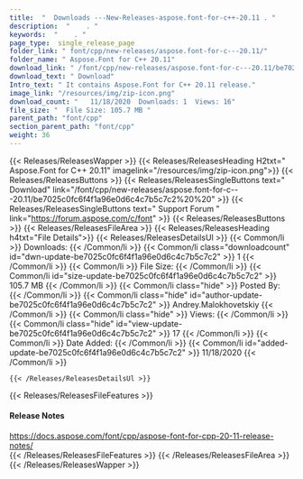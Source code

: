 ```yaml
---
title:  "  Downloads ---New-Releases-aspose.font-for-c++-20.11 . " 
description:  "    . " 
keywords:  "    . " 
page_type:  single_release_page
folder_link: " font/cpp/new-releases/aspose.font-for-c---20.11/"
folder_name: " Aspose.Font for C++ 20.11"
download_link: " /font/cpp/new-releases/aspose.font-for-c---20.11/be7025c0fc6f4f1a96e0d6c4c7b5c7c2"
download_text: " Download"
Intro_text: " It contains Aspose.Font for C++ 20.11 release."
image_link: "/resources/img/zip-icon.png"
download_count: "   11/18/2020  Downloads: 1  Views: 16"
file_size: "  File Size: 105.7 MB "
parent_path: "font/cpp"
section_parent_path: "font/cpp"
weight: 36
---
```


{{< Releases/ReleasesWapper >}}
  {{< Releases/ReleasesHeading H2txt=" Aspose.Font for C++ 20.11" imagelink="/resources/img/zip-icon.png">}}
  {{< Releases/ReleasesButtons >}}
    {{< Releases/ReleasesSingleButtons text=" Download" link="/font/cpp/new-releases/aspose.font-for-c---20.11/be7025c0fc6f4f1a96e0d6c4c7b5c7c2%20%20" >}}
    {{< Releases/ReleasesSingleButtons text=" Support Forum " link="https://forum.aspose.com/c/font" >}}
  {{< Releases/ReleasesButtons >}}
  {{< Releases/ReleasesFileArea >}}
    {{< Releases/ReleasesHeading h4txt="File Details">}}
    {{< Releases/ReleasesDetailsUl >}}
            {{< Common/li  >}} Downloads: {{< /Common/li >}} 
      {{< Common/li class="downloadcount" id="dwn-update-be7025c0fc6f4f1a96e0d6c4c7b5c7c2" >}} 1 {{< /Common/li >}} 
      {{< Common/li  >}} File Size: {{< /Common/li >}} 
      {{< Common/li id="size-update-be7025c0fc6f4f1a96e0d6c4c7b5c7c2" >}} 105.7 MB {{< /Common/li >}} 
      {{< Common/li  class="hide" >}} Posted By: {{< /Common/li >}} 
      {{< Common/li class="hide" id="author-update-be7025c0fc6f4f1a96e0d6c4c7b5c7c2" >}} Andrey.Malokhovetskiy {{< /Common/li >}} 
      {{< Common/li class="hide"  >}} Views: {{< /Common/li >}} 
      {{< Common/li class="hide" id="view-update-be7025c0fc6f4f1a96e0d6c4c7b5c7c2" >}} 17 {{< /Common/li >}} 
      {{< Common/li  >}} Date Added: {{< /Common/li >}} 
      {{< Common/li id="added-update-be7025c0fc6f4f1a96e0d6c4c7b5c7c2" >}} 11/18/2020 {{< /Common/li >}} 

    {{< /Releases/ReleasesDetailsUl >}}

  {{< Releases/ReleasesFileFeatures >}}
      <h4>Release Notes</h4><div><a href="https://docs.aspose.com/font/cpp/aspose-font-for-cpp-20-11-release-notes/">https://docs.aspose.com/font/cpp/aspose-font-for-cpp-20-11-release-notes/</a></div>
  {{< /Releases/ReleasesFileFeatures >}}
 {{< /Releases/ReleasesFileArea >}}
{{< /Releases/ReleasesWapper >}}


